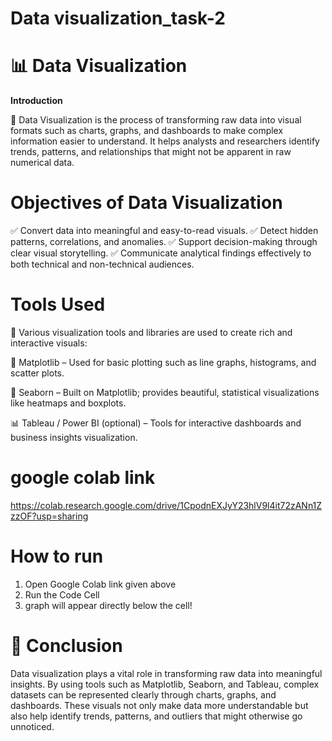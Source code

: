 # Data visualization_task-2

# 📊 Data Visualization
**Introduction**

🎨 Data Visualization is the process of transforming raw data into visual formats such as charts, graphs, and dashboards to make complex information easier to understand.
It helps analysts and researchers identify trends, patterns, and relationships that might not be apparent in raw numerical data.

# Objectives of Data Visualization

✅ Convert data into meaningful and easy-to-read visuals.
✅ Detect hidden patterns, correlations, and anomalies.
✅ Support decision-making through clear visual storytelling.
✅ Communicate analytical findings effectively to both technical and non-technical audiences.

# Tools Used

🧰 Various visualization tools and libraries are used to create rich and interactive visuals:

🐍 Matplotlib – Used for basic plotting such as line graphs, histograms, and scatter plots.

🌈 Seaborn – Built on Matplotlib; provides beautiful, statistical visualizations like heatmaps and boxplots.

📊 Tableau / Power BI (optional) – Tools for interactive dashboards and business insights visualization.

#  google colab link

https://colab.research.google.com/drive/1CpodnEXJyY23hlV9l4it72zANn1ZzzOF?usp=sharing

# How to run 

1. Open Google Colab link given above
2. Run the Code Cell
3. graph will appear directly below the cell!

# 🏁 Conclusion

Data visualization plays a vital role in transforming raw data into meaningful insights. By using tools such as Matplotlib, Seaborn, and Tableau, complex datasets can be represented clearly through charts, graphs, and dashboards. These visuals not only make data more understandable but also help identify trends, patterns, and outliers that might otherwise go unnoticed.
